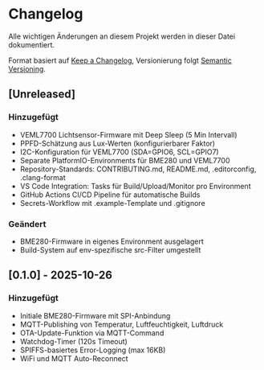 # Changelog

Alle wichtigen Änderungen an diesem Projekt werden in dieser Datei dokumentiert.

Format basiert auf [Keep a Changelog](https://keepachangelog.com/de/1.0.0/),
Versionierung folgt [Semantic Versioning](https://semver.org/lang/de/).

## [Unreleased]

### Hinzugefügt
- VEML7700 Lichtsensor-Firmware mit Deep Sleep (5 Min Intervall)
- PPFD-Schätzung aus Lux-Werten (konfigurierbarer Faktor)
- I2C-Konfiguration für VEML7700 (SDA=GPIO6, SCL=GPIO7)
- Separate PlatformIO-Environments für BME280 und VEML7700
- Repository-Standards: CONTRIBUTING.md, README.md, .editorconfig, .clang-format
- VS Code Integration: Tasks für Build/Upload/Monitor pro Environment
- GitHub Actions CI/CD Pipeline für automatische Builds
- Secrets-Workflow mit .example-Template und .gitignore

### Geändert
- BME280-Firmware in eigenes Environment ausgelagert
- Build-System auf env-spezifische src-Filter umgestellt

## [0.1.0] - 2025-10-26

### Hinzugefügt
- Initiale BME280-Firmware mit SPI-Anbindung
- MQTT-Publishing von Temperatur, Luftfeuchtigkeit, Luftdruck
- OTA-Update-Funktion via MQTT-Command
- Watchdog-Timer (120s Timeout)
- SPIFFS-basiertes Error-Logging (max 16KB)
- WiFi und MQTT Auto-Reconnect
